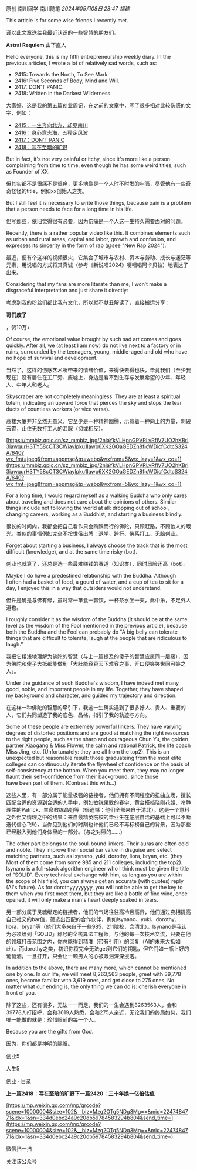 

原创 南川同学 南川随笔 _2024年05月08日 23:47_ _福建_

This article is for some wise friends I recently met.

谨以此文章送给我最近认识的一些智慧的朋友们。

**Astral Requiem**,山下直人

Hello everyone, this is my fifth entrepreneurship weekly diary. In the previous articles, I wrote a lot of relatively sad words, such as:

- 2415: Towards the North, To See Mark.
- 2416: Five Seconds of Body, Mind and Will.
- 2417: DON'T PANIC.
- 2418: Written in the Darkest Wilderness.

大家好，这是我的第五篇创业周记，在之前的文章中，写了很多相对比较伤感的文字，例如：

- [2415：一生奔向北方，却见南川](http://mp.weixin.qq.com/s?__biz=Mzg2OTg5NDg3Mg==&mid=2247484745&idx=1&sn=48cedd02850c3810d2e2212a1b9841da&chksm=ce975afef9e0d3e8bf4f1baa59fe8203411e0477061cff31787ae3c2558e477f92255aec04b1&scene=21#wechat_redirect)
- [2416：身心意志海，五秒定风波](http://mp.weixin.qq.com/s?__biz=Mzg2OTg5NDg3Mg==&mid=2247484751&idx=1&sn=ff18109037a9f504321ba14cfe0d926e&chksm=ce975af8f9e0d3ee74caf949ccce47a54124f7aa8a5fd058574c2e2d2b78f846156a1d8c00a8&scene=21#wechat_redirect)
- [2417：DON'T PANIC](http://mp.weixin.qq.com/s?__biz=Mzg2OTg5NDg3Mg==&mid=2247484756&idx=1&sn=8509c567f40bea94a7bb9d1030ea6931&chksm=ce975ae3f9e0d3f56f737545db594dd22e4c71260f36cf014c163f0eadf352dfc153e5de9733&scene=21#wechat_redirect)
- [2418：写在至暗的旷野](http://mp.weixin.qq.com/s?__biz=Mzg2OTg5NDg3Mg==&mid=2247484765&idx=1&sn=7c8f88f7c0384c92d15d78209707ba93&chksm=ce975aeaf9e0d3fc30561aff37f6d31c444dbcf165d201ad67f5b0068b7755c989097e5d71c4&scene=21#wechat_redirect)

But in fact, it's not very painful or itchy, since it's more like a person complaining from time to time, even though he has some weird titles, such as Founder of XX.

但其实都不是很痛不是很痒，更多地像是一个人时不时发的牢骚，尽管他有一些奇奇怪怪的title，例如xx创始人之类。

But I still feel it is necessary to write those things, because pain is a problem that a person needs to face for a long time in his life.

但写那些，依旧觉得很有必要，因为伤痛是一个人这一生持久需要面对的问题。

Recently, there is a rather popular video like this. It combines elements such as urban and rural areas, capital and labor, growth and confusion, and expresses its sincerity in the form of rap (@see "New Rap 2024").

最近，便有个这样的视频很火，它集合了城市与农村、资本与劳动、成长与迷茫等元素，用说唱的方式将其真诚（参考《新说唱2024》哽咽唱阿卡贝拉）地表达了出来。

Considering that my fans are more literate than me, I won’t make a disgraceful interpretation and just share it directly:

考虑到我的粉丝们都比我有文化，所以就不献丑解读了，直接搬运分享：

**哥们废了**

，赞10万+

Of course, the emotional value brought by such sad art comes and goes quickly. After all, we (at least I am now) do not live next to a factory or in ruins, surrounded by the teenagers, young, middle-aged and old who have no hope of survival and development.

当然了，这样的伤感艺术所带来的情绪价值，来得快去得也快，毕竟我们（至少我现在）没有居住在工厂旁、废墟上，身边是看不到生存与发展希望的少年、年轻人、中年人和老人。

Skyscraper are not completely meaningless. They are at least a spiritual totem, indicating an upward force that pierces the sky and stops the tear ducts of countless workers (or vice versa).

高楼大厦并非全然无意义，它至少是一种精神图腾，示意着一种向上的力量，刺破云霄，止住无数打工人的泪腺（抑或相反）。

[https://mmbiz.qpic.cn/sz_mmbiz_jpg/2niaYkVLHpnGPVRLvRfIV7UO2hKBrI3iawqurH3TY58cCT3CWiaylpku1lawp6XK2GOaGEDZn8ficWDicfCdtcS324A/640?wx_fmt=jpeg&from=appmsg&tp=webp&wxfrom=5&wx_lazy=1&wx_co=1](https://mmbiz.qpic.cn/sz_mmbiz_jpg/2niaYkVLHpnGPVRLvRfIV7UO2hKBrI3iawqurH3TY58cCT3CWiaylpku1lawp6XK2GOaGEDZn8ficWDicfCdtcS324A/640?wx_fmt=jpeg&from=appmsg&tp=webp&wxfrom=5&wx_lazy=1&wx_co=1)

For a long time, I would regard myself as a walking Buddha who only cares about traveling and does not care about the opinions of others. Similar things include not following the world at all: dropping out of school, changing careers, working as a Buddhist, and starting a business blindly.

很长的时间内，我都会把自己看作只会踽踽而行的佛陀，只顾赶路，不顾他人的眼光。类似的事情例如完全不按世俗出牌：退学、跨行、佛系打工、无脑创业。

Forget about starting a business, I always choose the track that is the most difficult (knowledge), and at the same time risky (bot).

创业也就算了，还总是选一些最难赚钱的赛道（知识类），同时风险还高（bot）。

Maybe I do have a predestined relationship with the Buddha. Although I often had a basket of food, a gourd of water, and a cup of tea to sit for a day, I enjoyed this in a way that outsiders would not understand.

但许是确是与佛有缘，虽时常一箪食一瓢饮，一杯茶水坐一天，此中乐，不足外人道也。

I roughly consider it as the wisdom of the Buddha (it should be at the same level as the wisdom of the Fool mentioned in the previous article), because both the Buddha and the Fool can probably do "A big belly can tolerate things that are difficult to tolerate, laugh at the people that are ridiculous to laugh.”

我把它粗浅地理解为佛陀的智慧（与上一篇提及的傻子的智慧应属同一层级），因为佛陀和傻子大抵都能做到「大肚能容容天下难容之事，开口便笑笑世间可笑之人」。

Under the guidance of such Buddha's wisdom, I have indeed met many good, noble, and important people in my life. Together, they have shaped my background and character, and guided my trajectory and direction.

在这样一种佛陀的智慧的牵引下，我这一生确实遇到了很多好人、贵人、重要的人，它们共同塑造了我的底色、品格，指引了我的轨迹与方向。

Some of these people are extremely powerful linkers. They have varying degrees of distorted positions and are good at matching the right resources to the right people, such as the sharp and courageous Chun Yu, the golden partner Xiaogang & Miss Flower, the calm and rational Patrick, the life coach Miss Jing, etc. (Unfortunately: they are all from the top2). This is an unexpected but reasonable result: those graduateing from the most elite colleges can continuously iterate the flywheel of confidence on the basis of self-consistency at the bottom. When you meet them, they may no longer flaunt their self-confidence from their background, since those have been part of them. (Contrast this with...)

这些人里，有一部分属于能量极强的链接者，他们拥有不同程度的扭曲立场，擅长匹配合适的资源到合适的人手中，例如敏锐果敢的春宇、黄金搭档晓刚花姐、冷静理性的Patrick、生命教练晶姐等（很遗憾：他们全部来自于清北）。这是一个意料之外但又情理之中的结果：来自最精英院校的毕业生在底层自洽的基础上可以不断迭代信心飞轮，当你见到他们的时刻也许他们已经不再标榜自己的背景，因为那些已经融入到他们身体里的一部分。（与之对照的……）

The other part belongs to the soul-bound linkers. Their auras are often cold and noble. They improve their social bar value in disguise and select matching partners, such as lsynano, yuki, dorothy, liora, bryan, etc. (they Most of them come from some 985 and 211 colleges, including the top2). lsynano is a full-stack algorithm engineer who I think must be given the title of "SOLID". Every technical exchange with him, as long as you are within the scope of his field, you can always get an accurate (with quotes) reply (AI's future). As for dorothyyyyyyyy, you will not be able to get the key to them when you first meet them, but they are like a bottle of fine wine, once opened, it will only make a man's heart deeply soaked in tears.

另一部分属于灵魂绑定的链接者，他们的气场往往高冷且高贵，他们通过变相提高自己社交的bar值，筛选出匹配的合作伙伴，例如lsynano、yuki、dorothy、liora、bryan等（他们大多来自于一些985、211院校，含清北）。lsynano是我认为必须给到「SOLID」称号的全栈算法工程师，与他的每一次技术交流，只要在他的领域打击范围之内，你总能得到精准（带有引用）的回复（AI的未来大抵如此）。而dorothy之类，初识你将完全无法get到它们的钥匙，但它们如一瓶上好的葡萄酒，一旦打开，只会让一颗男人的心被眼泪深深浸泡。

In addition to the above, there are many more, which cannot be mentioned one by one. In our life, we will meet 8,263,563 people, greet with 39,778 ones, become familiar with 3,619 ones, and get close to 275 ones. No matter what our ending is, the only thing we can do is: cherish everyone in front of you.

除了这些，还有很多，无法一一而足，我们的一生会遇到8263563人，会和39778人打招呼，会和3619人熟悉，会和275人亲近，无论我们的终局如何，我们唯一能做的就是：珍惜眼前的每一个人。

Because you are the gifts from God.

因为，你们都是神明的赐赠。

创业5

人生5

创业 · 目录

**上一篇2418：写在至暗的旷野下一篇2420：三十年换一亿倍估值**

[https://mp.weixin.qq.com/mp/qrcode?scene=10000004&size=102&__biz=Mzg2OTg5NDg3Mg==&mid=2247484771&idx=1&sn=334d0ebc24a9c20db59784583294b804&send_time=](https://mp.weixin.qq.com/mp/qrcode?scene=10000004&size=102&__biz=Mzg2OTg5NDg3Mg==&mid=2247484771&idx=1&sn=334d0ebc24a9c20db59784583294b804&send_time=)

微信扫一扫

关注该公众号